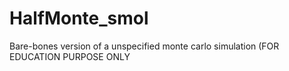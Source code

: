 # HalfMonte_smol
 Bare-bones version of a unspecified monte carlo simulation (FOR EDUCATION PURPOSE ONLY
